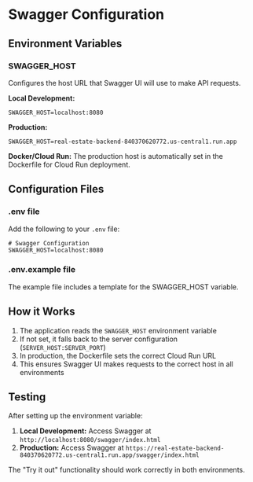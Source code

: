 # Swagger Configuration

## Environment Variables

### SWAGGER_HOST
Configures the host URL that Swagger UI will use to make API requests.

**Local Development:**
```env
SWAGGER_HOST=localhost:8080
```

**Production:**
```env
SWAGGER_HOST=real-estate-backend-840370620772.us-central1.run.app
```

**Docker/Cloud Run:**
The production host is automatically set in the Dockerfile for Cloud Run deployment.

## Configuration Files

### .env file
Add the following to your `.env` file:
```env
# Swagger Configuration
SWAGGER_HOST=localhost:8080
```

### .env.example file
The example file includes a template for the SWAGGER_HOST variable.

## How it Works

1. The application reads the `SWAGGER_HOST` environment variable
2. If not set, it falls back to the server configuration (`SERVER_HOST:SERVER_PORT`)
3. In production, the Dockerfile sets the correct Cloud Run URL
4. This ensures Swagger UI makes requests to the correct host in all environments

## Testing

After setting up the environment variable:

1. **Local Development:** Access Swagger at `http://localhost:8080/swagger/index.html`
2. **Production:** Access Swagger at `https://real-estate-backend-840370620772.us-central1.run.app/swagger/index.html`

The "Try it out" functionality should work correctly in both environments.
